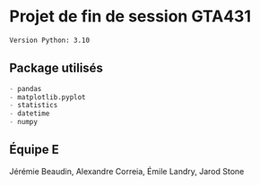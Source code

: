 # Projet de fin de session GTA431
```bash
Version Python: 3.10
```

## Package utilisés

```python
- pandas
- matplotlib.pyplot
- statistics
- datetime
- numpy
```

## Équipe E
Jérémie Beaudin, Alexandre Correia, Émile Landry, Jarod Stone
